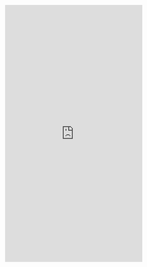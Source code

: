 <iframe  
height=850
width=90%
src="https://ks.wjx.top/vm/tbZRUBk.aspx"  
frameborder=0  
allowfullscreen>
</iframe>
